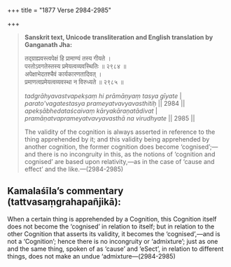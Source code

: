 +++
title = "1877 Verse 2984-2985"

+++
> **Sanskrit text, Unicode transliteration and English translation by Ganganath Jha:** 
>
> तद्ग्राह्यवस्त्वपेक्षं हि प्रामाण्यं तस्य गीयते ।  
> परतोऽवगतेस्तस्य प्रमेयत्वव्यवस्थितिः ॥ २९८४ ॥  
> अपेक्षाभेदतश्चैवं कार्यकारणतादिवत् ।  
> प्रमाणत्वप्रमेयत्वव्यवस्था न विरुध्यते ॥ २९८५ ॥ 
>
> *tadgrāhyavastvapekṣaṃ hi prāmāṇyaṃ tasya gīyate* \|  
> *parato'vagatestasya prameyatvavyavasthitiḥ* \|\| 2984 \|\|  
> *apekṣābhedataścaivaṃ kāryakāraṇatādivat* \|  
> *pramāṇatvaprameyatvavyavasthā na virudhyate* \|\| 2985 \|\| 
>
> The validity of the cognition is always asserted in reference to the thing apprehended by it; and this validity being apprehended by another cognition, the former cognition does become ‘cognised’;—and there is no incongruity in this, as the notions of ‘cognition and cognised’ are based upon relativity,—as in the case of ‘cause and effect’ and the like.—(2984-2985)



## Kamalaśīla’s commentary (tattvasaṃgrahapañjikā):

When a certain thing is apprehended by a Cognition, this Cognition itself does not become the ‘cognised’ in relation to itself; but in relation to the other Cognition that asserts its validity, it becomes the ‘cognised’,—and is not a ‘Cognition’; hence there is no incongruity or ‘admixture’; just as one and the same thing, spoken of as ‘cause’ and ‘eSect’, in relation to different things, does not make an undue ‘admixture—(2984-2985)


